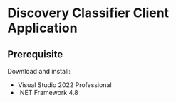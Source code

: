# Discovery Classifier Client Application

## Prerequisite

Download and install:

- Visual Studio 2022 Professional
- .NET Framework 4.8